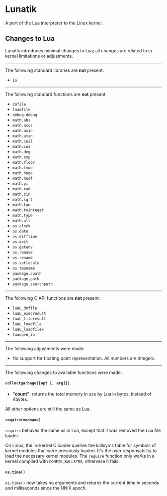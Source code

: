 Lunatik
========

A port of the Lua interpreter to the Linux kernel.

## Changes to Lua

Lunatik introduces minimal changes to Lua; all changes are related to in-kernel limitations or adjustments.

---

The following standard libraries are **not** present:

* `io`

---

The following standard functions are **not** present:

* `dofile`
* `loadfile`
* `debug.debug`
* `math.abs`
* `math.acos`
* `math.asin`
* `math.atan`
* `math.ceil`
* `math.cos`
* `math.deg`
* `math.exp`
* `math.floor`
* `math.fmod`
* `math.huge`
* `math.modf`
* `math.pi`
* `math.rad`
* `math.sin`
* `math.sqrt`
* `math.tan`
* `math.tointeger`
* `math.type`
* `math.ult`
* `os.clock`
* `os.date`
* `os.difftime`
* `os.exit`
* `os.getenv`
* `os.remove`
* `os.rename`
* `os.setlocale`
* `os.tmpname`
* `package.cpath`
* `package.path`
* `package.searchpath`

---

The following C API functions are **not** present:

* `luaL_dofile`
* `luaL_execresult`
* `luaL_fileresult`
* `luaL_loadfile`
* `luaL_loadfilex`
* `luaopen_io`

---

The following adjustments were made:

* No support for floating point representation. All numbers are integers.

---

The following changes to available functions were made:

#### `collectgarbage([opt [, arg]])`

* **"count"**: returns the total memory in use by Lua in bytes, instead of Kbytes.

All other options are still the same as Lua.

#### `require(modname)`

`require` behaves the same as in Lua, except that it was removed the Lua file loader.

On Linux, the in-kernel C loader queries the kallsyms table for symbols of kernel modules that were previously loaded.
It's the user responsability to load the necessary kernel modules.
The `require` function only works in a kernel compiled with `CONFIG_KALLSYMS`, otherwise it fails.

#### `os.time()`

`os.time()` now takes no arguments and returns the current time in seconds and milliseconds since the UNIX epoch.
